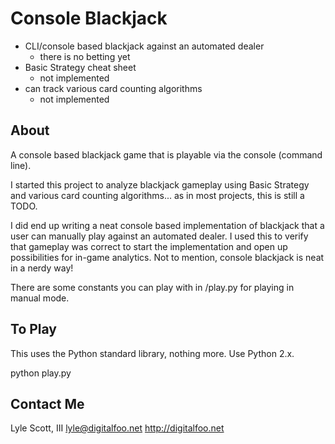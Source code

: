 Console Blackjack
=================

* CLI/console based blackjack against an automated dealer
    * there is no betting yet
* Basic Strategy cheat sheet
    * not implemented
* can track various card counting algorithms
    * not implemented

About
-----

A console based blackjack game that is playable via the console (command line).

I started this project to analyze blackjack gameplay using Basic Strategy and
various card counting algorithms... as in most projects, this is still a TODO.

I did end up writing a neat console based implementation of blackjack that a
user can manually play against an automated dealer. I used this to verify that
gameplay was correct to start the implementation and open up possibilities for
in-game analytics. Not to mention, console blackjack is neat in a nerdy way!

There are some constants you can play with in /play.py for playing in manual
mode.

To Play
-------

This uses the Python standard library, nothing more. Use Python 2.x.

python play.py

Contact Me
----------

Lyle Scott, III
lyle@digitalfoo.net
http://digitalfoo.net
